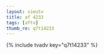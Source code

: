```yaml
--- 
layout: sieutv
title: af 4233
tags: [aftv]
thumb_re: q7t14233
---
```

{% include tvadv key="q7t14233" %} 
